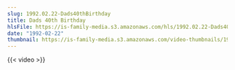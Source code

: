 ```yaml
---
slug: 1992.02.22-Dads40thBirthday
title: Dads 40th Birthday
hlsFile: https://is-family-media.s3.amazonaws.com/hls/1992.02.22-Dads40thBirthday/1992.02.22-Dads40thBirthday.m3u8
date: "1992-02-22"
thumbnail: https://is-family-media.s3.amazonaws.com/video-thumbnails/1992.02.22-Dads40thBirthday.png
---
```

{{< video >}}
